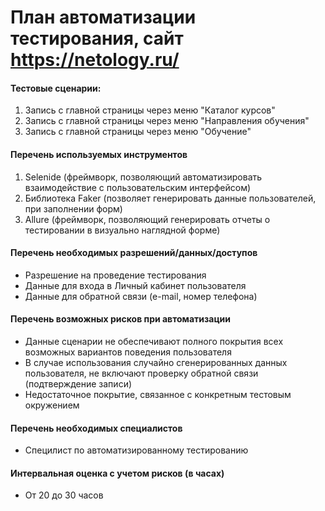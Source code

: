 # План автоматизации тестирования, сайт https://netology.ru/
#### Тестовые сценарии:
1. Запись с главной страницы через меню "Каталог курсов"
2. Запись с главной страницы через меню "Направления обучения"
3. Запись с главной страницы через меню "Обучение"
#### Перечень используемых инструментов
1. Selenide (фреймворк, позволяющий автоматизировать взаимодействие с пользовательским интерфейсом)
2. Библиотека Faker (позволяет генерировать данные пользователей, при заполнении форм)
3. Allure (фреймворк, позволяющий генерировать отчеты о тестировании в визуально наглядной форме)
#### Перечень необходимых разрешений/данных/доступов
* Разрешение на проведение тестирования
* Данные для входа в Личный кабинет пользователя
* Данные для обратной связи (e-mail, номер телефона)
#### Перечень возможных рисков при автоматизации
* Данные сценарии не обеспечивают полного покрытия всех возможных вариантов поведения пользователя
* В случае использования случайно сгенерированных данных пользователя, не включают проверку обратной связи (подтверждение записи)
* Недостаточное покрытие, связанное с конкретным тестовым окружением
#### Перечень необходимых специалистов
* Специлист по автоматизированному тестированию
#### Интервальная оценка с учетом рисков (в часах)
* От 20 до 30 часов
